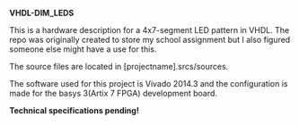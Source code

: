 **VHDL-DIM_LEDS**

This is a hardware description for a 4x7-segment LED pattern in VHDL. The repo was originally created to store my school assignment but I also figured someone else might have a use for this.

The source files are located in [projectname].srcs/sources.

The software used for this project is Vivado 2014.3 and the configuration is made for the basys 3(Artix 7 FPGA) development board.

**Technical specifications pending!** 

